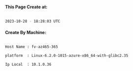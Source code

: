 
   
#### This Page Create at:

```bash

2023-10-28 - 18:28:03 UTC

```

#### Create By Machine:

```bash

Host Name : fv-az465-365

platform  : Linux-6.2.0-1015-azure-x86_64-with-glibc2.35

Ip Local  : 10.1.0.36

```

